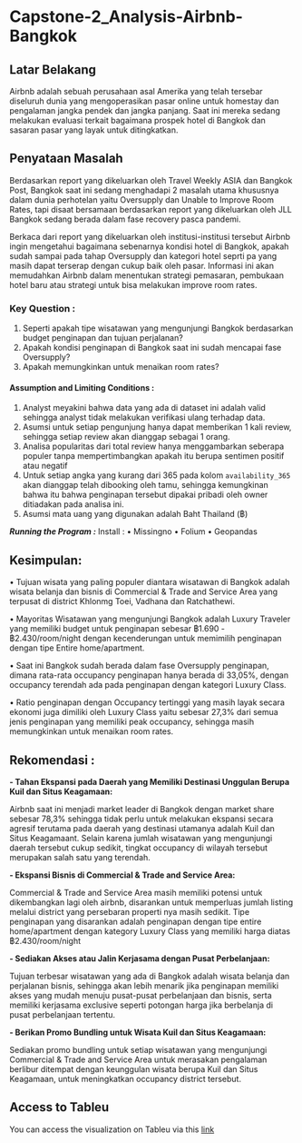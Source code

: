 # Capstone-2_Analysis-Airbnb-Bangkok

## Latar Belakang 

Airbnb adalah sebuah perusahaan asal Amerika yang telah tersebar diseluruh dunia yang mengoperasikan pasar online untuk homestay dan pengalaman jangka pendek dan jangka panjang. Saat ini mereka sedang melakukan evaluasi terkait bagaimana prospek hotel di Bangkok dan sasaran pasar yang layak untuk ditingkatkan.

## Penyataan Masalah

Berdasarkan report yang dikeluarkan oleh Travel Weekly ASIA dan Bangkok Post, Bangkok saat ini sedang menghadapi 2 masalah utama khususnya dalam dunia perhotelan yaitu Oversupply dan Unable to Improve Room Rates, tapi disaat bersamaan berdasarkan report yang dikeluarkan oleh JLL Bangkok sedang berada dalam fase recovery pasca pandemi.

Berkaca dari report yang dikeluarkan oleh institusi-institusi tersebut Airbnb ingin mengetahui bagaimana sebenarnya kondisi hotel di Bangkok, apakah sudah sampai pada tahap Oversupply dan kategori hotel seprti pa yang masih dapat terserap dengan cukup baik oleh pasar. Informasi ini akan memudahkan Airbnb dalam menentukan strategi pemasaran, pembukaan hotel baru atau strategi untuk bisa melakukan improve room rates.

### Key Question :
1.	Seperti apakah tipe wisatawan yang mengunjungi Bangkok berdasarkan budget penginapan dan tujuan perjalanan?
2.	Apakah kondisi penginapan di Bangkok saat ini sudah mencapai fase Oversupply?
3.	Apakah memungkinkan untuk menaikan room rates?

#### Assumption and Limiting Conditions :
1.	Analyst meyakini bahwa data yang ada di dataset ini adalah valid sehingga analyst tidak melakukan verifikasi ulang terhadap data.
2.	Asumsi untuk setiap pengunjung hanya dapat memberikan 1 kali review, sehingga setiap review akan dianggap sebagai 1 orang.
3.	Analisa popularitas dari total review hanya menggambarkan seberapa populer tanpa mempertimbangkan apakah itu berupa sentimen positif atau negatif
4.	Untuk setiap angka yang kurang dari 365 pada kolom `availability_365` akan dianggap telah dibooking oleh tamu, sehingga kemungkinan bahwa itu bahwa penginapan tersebut dipakai pribadi oleh owner ditiadakan pada analisa ini.
5.	Asumsi mata uang yang digunakan adalah Baht Thailand (฿)

***Running the Program :***
Install : 
•	Missingno
•	Folium
•	Geopandas

## Kesimpulan:
•	Tujuan wisata yang paling populer diantara wisatawan di Bangkok adalah wisata belanja dan bisnis di Commercial & Trade and Service Area yang terpusat di district Khlonmg Toei, Vadhana dan Ratchathewi.

•	Mayoritas Wisatawan yang mengunjungi Bangkok adalah Luxury Traveler yang memiliki budget untuk penginapan sebesar ฿1.690 - ฿2.430/room/night dengan kecenderungan untuk memimilih penginapan dengan tipe Entire home/apartment.

•	Saat ini Bangkok sudah berada dalam fase Oversupply penginapan, dimana rata-rata occupancy penginapan hanya berada di 33,05%, dengan occupancy terendah ada pada penginapan dengan kategori Luxury Class. 

•	Ratio penginapan dengan Occupancy tertinggi yang masih layak secara ekonomi juga dimiliki oleh Luxury Class yaitu sebesar 27,3% dari semua jenis penginapan yang memiliki peak occupancy, sehingga masih memungkinkan untuk menaikan room rates.

## Rekomendasi :

**- Tahan Ekspansi pada Daerah yang Memiliki Destinasi Unggulan Berupa Kuil dan Situs Keagamaan:**

Airbnb saat ini menjadi market leader di Bangkok dengan market share sebesar 78,3% sehingga tidak perlu untuk melakukan ekspansi secara agresif terutama pada daerah yang destinasi utamanya adalah Kuil dan Situs Keagamaant. Selain karena jumlah wisatawan yang mengunjungi daerah tersebut cukup sedikit, tingkat occupancy di wilayah tersebut merupakan salah satu yang terendah.

**- Ekspansi Bisnis di Commercial & Trade and Service Area:**

Commercial & Trade and Service Area masih memiliki potensi untuk dikembangkan lagi oleh airbnb, disarankan untuk memperluas jumlah listing melalui district yang persebaran properti nya masih sedikit. Tipe penginapan yang disarankan adalah penginapan dengan tipe entire home/apartment dengan kategory Luxury Class yang memiliki harga diatas ฿2.430/room/night

**- Sediakan Akses atau Jalin Kerjasama dengan Pusat Perbelanjaan:**

Tujuan terbesar wisatawan yang ada di Bangkok adalah wisata belanja dan perjalanan bisnis, sehingga akan lebih menarik jika penginapan memiliki akses yang mudah menuju pusat-pusat perbelanjaan dan bisnis, serta memiliki kerjasama exclusive seperti potongan harga jika berbelanja di pusat perbelanjaan tertentu.

**- Berikan Promo Bundling untuk Wisata Kuil dan Situs Keagamaan:**

Sediakan promo bundling untuk setiap wisatawan yang mengunjungi Commercial & Trade and Service Area untuk merasakan pengalaman berlibur ditempat dengan keunggulan wisata berupa Kuil dan Situs Keagamaan, untuk meningkatkan occupancy district tersebut.


## Access to Tableu

You can access the visualization on Tableu via this [link](https://public.tableau.com/app/profile/hans.bonnie/viz/AirbnbAnalysis-HansBonnie/HomeDashboard?publish=yes)
